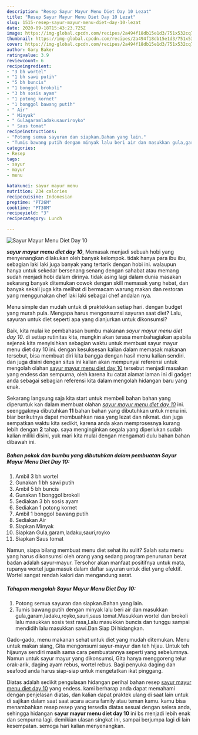 ```yaml
---
description: "Resep Sayur Mayur Menu Diet Day 10 Lezat"
title: "Resep Sayur Mayur Menu Diet Day 10 Lezat"
slug: 1515-resep-sayur-mayur-menu-diet-day-10-lezat
date: 2020-09-18T15:43:23.725Z
image: https://img-global.cpcdn.com/recipes/2a494f18db15e1d3/751x532cq70/sayur-mayur-menu-diet-day-10-foto-resep-utama.jpg
thumbnail: https://img-global.cpcdn.com/recipes/2a494f18db15e1d3/751x532cq70/sayur-mayur-menu-diet-day-10-foto-resep-utama.jpg
cover: https://img-global.cpcdn.com/recipes/2a494f18db15e1d3/751x532cq70/sayur-mayur-menu-diet-day-10-foto-resep-utama.jpg
author: Gary Baker
ratingvalue: 3.9
reviewcount: 6
recipeingredient:
- "3 bh wortel"
- "1 bh sawi putih"
- "5 bh buncis"
- "1 bonggol brokoli"
- "3 bh sosis ayam"
- "1 potong kornet"
- "1 bonggol bawang putih"
- " Air"
- " Minyak"
- " Gulagaramladakusauriroyko"
- " Saus tomat"
recipeinstructions:
- "Potong semua sayuran dan siapkan.Bahan yang lain."
- "Tumis bawang putih dengan minyak lalu beri air dan masukkan gula,garam,ladaku,royko,sauri,saus tomat.Masukkan wortel dan brokoli lalu masukkan sosis test rasa,Lalu masukkan buncis dan tunggu sampai mendidih lalu masukkan sawi.Dan Siap Di hidangkan."
categories:
- Resep
tags:
- sayur
- mayur
- menu

katakunci: sayur mayur menu 
nutrition: 234 calories
recipecuisine: Indonesian
preptime: "PT26M"
cooktime: "PT30M"
recipeyield: "3"
recipecategory: Lunch

---
```



![Sayur Mayur Menu Diet Day 10](https://img-global.cpcdn.com/recipes/2a494f18db15e1d3/751x532cq70/sayur-mayur-menu-diet-day-10-foto-resep-utama.jpg)

<b><i>sayur mayur menu diet day 10</i></b>, Memasak menjadi sebuah hobi yang menyenangkan dilakukan oleh banyak kelompok. tidak hanya para ibu ibu, sebagian laki laki juga banyak yang tertarik dengan hobi ini. walaupun hanya untuk sekedar bersenang senang dengan sahabat atau memang sudah menjadi hobi dalam dirinya. tidak asing lagi dalam dunia masakan sekarang banyak ditemukan cowok dengan skill memasak yang hebat, dan banyak sekali juga kita melihat di bermacam warung makan dan restoran yang menggunakan chef laki laki sebagai chef andalan nya.

Menu simple dan mudah untuk di praktekkan setiap hari. dengan budget yang murah pula. Mengapa harus mengonsumsi sayuran saat diet? Lalu, sayuran untuk diet seperti apa yang dianjurkan untuk dikonsumsi?

Baik, kita mulai ke pembahasan bumbu makanan <i>sayur mayur menu diet day 10</i>. di setiap rutinitas kita, mungkin akan terasa membahagiakan apabila sejenak kita menyisihkan sebagian waktu untuk membuat sayur mayur menu diet day 10 ini. dengan kesuksesan kalian dalam memasak makanan tersebut, bisa membuat diri kita bangga dengan hasil menu kalian sendiri. dan juga disini dengan situs ini kalian akan mempunyai referensi untuk mengolah olahan <u>sayur mayur menu diet day 10</u> tersebut menjadi masakan yang endess dan sempurna, oleh karena itu catat alamat laman ini di gadget anda sebagai sebagian referensi kita dalam mengolah hidangan baru yang enak.


Sekarang langsung saja kita start untuk membeli bahan bahan yang diperuntuk kan dalam membuat olahan <u><i>sayur mayur menu diet day 10</i></u> ini. seenggaknya dibutuhkan <b>11</b> bahan bahan yang dibutuhkan untuk menu ini. biar berikutnya dapat membuahkan rasa yang lezat dan nikmat. dan juga sempatkan waktu kita sedikit, karena anda akan memprosesnya kurang lebih dengan <b>2</b> tahap. saya menginginkan segala yang diperlukan sudah kalian miliki disini, yuk mari kita mulai dengan mengamati dulu bahan bahan dibawah ini.

<!--inarticleads1-->

##### Bahan pokok dan bumbu yang dibutuhkan dalam pembuatan Sayur Mayur Menu Diet Day 10:

1. Ambil 3 bh wortel
1. Gunakan 1 bh sawi putih
1. Ambil 5 bh buncis
1. Gunakan 1 bonggol brokoli
1. Sediakan 3 bh sosis ayam
1. Sediakan 1 potong kornet
1. Ambil 1 bonggol bawang putih
1. Sediakan  Air
1. Siapkan  Minyak
1. Siapkan  Gula,garam,ladaku,sauri,royko
1. Siapkan  Saus tomat


Namun, siapa bilang membuat menu diet sehat itu sulit? Salah satu menu yang harus dikonsumsi oleh orang yang sedang program penurunan berat badan adalah sayur-mayur. Tersohor akan manfaat positifnya untuk mata, rupanya wortel juga masuk dalam daftar sayuran untuk diet yang efektif. Wortel sangat rendah kalori dan mengandung serat. 

<!--inarticleads2-->

##### Tahapan mengolah Sayur Mayur Menu Diet Day 10:

1. Potong semua sayuran dan siapkan.Bahan yang lain.
1. Tumis bawang putih dengan minyak lalu beri air dan masukkan gula,garam,ladaku,royko,sauri,saus tomat.Masukkan wortel dan brokoli lalu masukkan sosis test rasa,Lalu masukkan buncis dan tunggu sampai mendidih lalu masukkan sawi.Dan Siap Di hidangkan.


Gado-gado, menu makanan sehat untuk diet yang mudah ditemukan. Menu untuk makan siang, Gita mengonsumi sayur-mayur dan teh hijau. Untuk teh hijaunya sendiri masih sama cara pembuatannya seperti yang sebelumnya. Namun untuk sayur mayur yang dikonsumsi, Gita hanya menggoreng telur orak-arik, daging ayam rebus, wortel rebus. Bagi penyuka daging dan seafood anda harus siap-siap untuk mengetatkan ikat pinggang. 

Diatas adalah sedikit pengulasan hidangan perihal bahan resep <u>sayur mayur menu diet day 10</u> yang endess. kami berharap anda dapat memahami dengan penjelasan diatas, dan kalian dapat praktek ulang di saat lain untuk di sajikan dalam saat saat acara acara family atau teman kamu. kamu bisa menambahkan resep resep yang tersedia diatas sesuai dengan selera anda, sehingga hidangan <b>sayur mayur menu diet day 10</b> ini bs menjadi lebih enak dan sempurna lagi. demikian ulasan singkat ini, sampai berjumpa lagi di lain kesempatan. semoga hari kalian menyenangkan.
